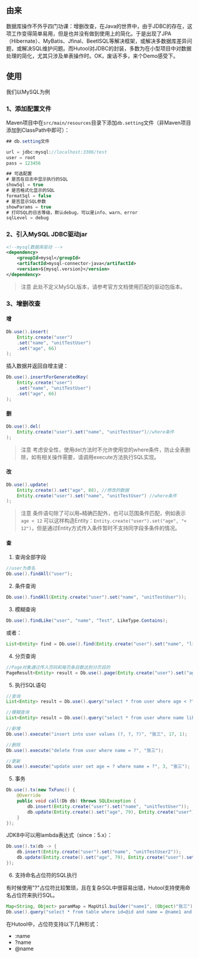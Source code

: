 ## 由来

数据库操作不外乎四门功课：增删改查，在Java的世界中，由于JDBC的存在，这项工作变得简单易用，但是也并没有做到使用上的简化。于是出现了JPA（Hibernate）、MyBatis、Jfinal、BeetlSQL等解决框架，或解决多数据库差异问题，或解决SQL维护问题。而Hutool对JDBC的封装，多数为在小型项目中对数据处理的简化，尤其只涉及单表操作时。OK，废话不多，来个Demo感受下。

## 使用

我们以MySQL为例

### 1、添加配置文件

Maven项目中在`src/main/resources`目录下添加`db.setting`文件（非Maven项目添加到ClassPath中即可）：

```java
## db.setting文件

url = jdbc:mysql://localhost:3306/test
user = root
pass = 123456

## 可选配置
# 是否在日志中显示执行的SQL
showSql = true
# 是否格式化显示的SQL
formatSql = false
# 是否显示SQL参数
showParams = true
# 打印SQL的日志等级，默认debug，可以是info、warn、error
sqlLevel = debug
```

### 2、引入MySQL JDBC驱动jar

```xml
<!--mysql数据库驱动 -->
<dependency>
    <groupId>mysql</groupId>
    <artifactId>mysql-connector-java</artifactId>
    <version>${mysql.version}</version>
</dependency>
```

> 注意
> 此处不定义MySQL版本，请参考官方文档使用匹配的驱动包版本。

### 3、增删改查

#### 增

```java
Db.use().insert(
    Entity.create("user")
    .set("name", "unitTestUser")
    .set("age", 66)
);
```

插入数据并返回自增主键：

```java
Db.use().insertForGeneratedKey(
    Entity.create("user")
    .set("name", "unitTestUser")
    .set("age", 66)
);
```

#### 删

```java
Db.use().del(
    Entity.create("user").set("name", "unitTestUser")//where条件
);
```

> 注意
> 考虑安全性，使用del方法时不允许使用空的where条件，防止全表删除，如有相关操作需要，请调用execute方法执行SQL实现。

#### 改

```java
Db.use().update(
    Entity.create().set("age", 88), //修改的数据
    Entity.create("user").set("name", "unitTestUser") //where条件
);
```

> 注意
> 条件语句除了可以用`=`精确匹配外，也可以范围条件匹配，例如表示 `age < 12` 可以这样构造Entity：`Entity.create("user").set("age", "< 12")`，但是通过Entity方式传入条件暂时不支持同字段多条件的情况。

#### 查

1. 查询全部字段

```java
//user为表名
Db.use().findAll("user");
```

2. 条件查询

```java
Db.use().findAll(Entity.create("user").set("name", "unitTestUser"));
```

3. 模糊查询

```java
Db.use().findLike("user", "name", "Test", LikeType.Contains);
```

或者：

```java
List<Entity> find = Db.use().find(Entity.create("user").set("name", "like 王%"));
```

4. 分页查询

```java
//Page对象通过传入页码和每页条目数达到分页目的
PageResult<Entity> result = Db.use().page(Entity.create("user").set("age", "> 30"), new Page(10, 20));
```

5. 执行SQL语句

```java
//查询
List<Entity> result = Db.use().query("select * from user where age < ?", 3);
```

```java
//模糊查询
List<Entity> result = Db.use().query("select * from user where name like ?", "王%");
```

```java
//新增
Db.use().execute("insert into user values (?, ?, ?)", "张三", 17, 1);
```

```java
//删除
Db.use().execute("delete from user where name = ?", "张三");
```

```java
//更新
Db.use().execute("update user set age = ? where name = ?", 3, "张三");
```

5. 事务

```java
Db.use().tx(new TxFunc() {
    @Override
    public void call(Db db) throws SQLException {
        db.insert(Entity.create("user").set("name", "unitTestUser"));
        db.update(Entity.create().set("age", 79), Entity.create("user").set("name", "unitTestUser"));
    }
});
```

JDK8中可以用lambda表达式（since：5.x）：

```java
Db.use().tx(db -> {
	db.insert(Entity.create("user").set("name", "unitTestUser2"));
	db.update(Entity.create().set("age", 79), Entity.create("user").set("name", "unitTestUser2"));
});
```

6. 支持命名占位符的SQL执行

有时候使用"?"占位符比较繁琐，且在复杂SQL中很容易出错，Hutool支持使用命名占位符来执行SQL。

```java
Map<String, Object> paramMap = MapUtil.builder("name1", (Object)"张三").put("age", 12).put("subName", "小豆豆").build();
Db.use().query("select * from table where id=@id and name = @name1 and nickName = @subName", paramMap);
```

在Hutool中，占位符支持以下几种形式：

- :name
- ?name
- @name